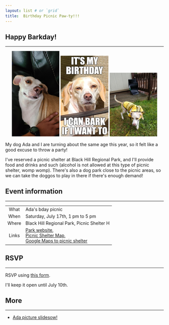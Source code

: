 ```yaml
---
layout: list # or `grid`
title:  Birthday Picnic Paw-ty!!!
---
```


## Happy Barkday!

----------------------------------

<p float="left" align="center">
    <img src="pics/ada-1.jpg" alt="It's my birthday!" width="30%" height="40%"/>
    <img src="pics/ada-bday-meme.jpg" alt="It's my birthday!" width="30%" height="40%"/>
    <img src="pics/ada-2.jpg" alt="It's my birthday!" width="30%" height="40%"/>
</p>

My dog Ada and I are turning about the same age this year, so it felt like a good excuse to throw a party!

I've reserved a picnic shelter at Black Hill Regional Park, and I'll provide food and drinks and such (alcohol is not allowed at this type of picnic shelter, womp womp).  There's also a dog park close to the picnic areas, so we can take the doggos to play in there if there's enough demand!


## Event information
----------------------------------

| |     |
| :---:        |    :----   |
| What | Ada's bday picnic |
| When | Saturday, July 17th, 1 pm to 5 pm |
| Where| Black Hill Regional Park, Picnic Shelter H |
| Links | [Park website](https://www.montgomeryparks.org/parks-and-trails/black-hill-regional-park/),<br />[Picnic Shelter Map](https://www.montgomeryparks.org/resources/black-hill-regional-park-picnic-shelter-map/),<br />[Google Maps to picnic shelter](https://goo.gl/maps/DTmQSrPd8toy8eRC6)|


## RSVP
----------------------------------

RSVP using [this form](https://docs.google.com/forms/d/e/1FAIpQLScaC225kOC1HwxtNEOYj1iCfuS7g22IfTUn26rNmp6QscNyZA/viewform).

I'll keep it open until July 10th.

## More
----------------------------------

- [Ada picture slidesow!](https://mayankles.github.io/ada-picnic-party/slideshow.html)




